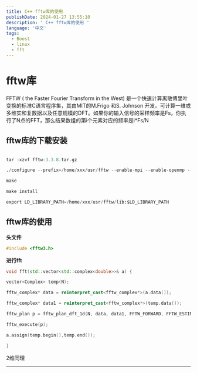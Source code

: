 ```yaml
---
title: C++ fftw库的使用
publishDate: 2024-01-27 13:55:10
description: ' C++ fftw库的使用 '
language: '中文'
tags:
  - Boost
  - linux
  - fft
---
```

# fftw库
FFTW ( the Faster Fourier Transform in the West) 是一个快速计算离散傅里叶变换的标准C语言程序集，其由MIT的M.Frigo 和S. Johnson 开发。可计算一维或多维实和复数据以及任意规模的DFT。如果你的输入信号的采样频率是Fs，你执行了N点的FFT，那么结果数组的第i个元素对应的频率是i*Fs/N
## fftw库的下载安装
~~~python

tar -xzvf fftw-3.3.8.tar.gz

./configure --prefix=/home/xxx/usr/fftw --enable-mpi --enable-openmp --enable-threads --enable-shared MPICC=mpicc CC=gcc F77=gfortran

make

make install

export LD_LIBRARY_PATH=/home/xxx/usr/fftw/lib:$LD_LIBRARY_PATH

~~~
## fftw库的使用
**头文件**

~~~ c++
#include <fftw3.h>
~~~

**进行fft**

~~~c++
void fft(std::vector<std::complex<double>>& a) {

vector<Complex> temp(N);

fftw_complex* data = reinterpret_cast<fftw_complex*>(a.data());

fftw_complex* data1 = reinterpret_cast<fftw_complex*>(temp.data());

fftw_plan p = fftw_plan_dft_1d(N, data, data1, FFTW_FORWARD, FFTW_ESTIMATE);

fftw_execute(p);

a.assign(temp.begin(),temp.end());

}
~~~
2维同理


---